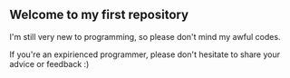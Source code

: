 ## Welcome to my first repository

I'm still very new to programming, so please don't mind my awful codes.

If you're an expirienced programmer, please don't hesitate to share your advice or feedback :)
